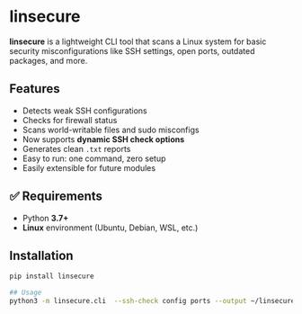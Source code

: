 # linsecure

**linsecure** is a lightweight CLI tool that scans a Linux system for basic security misconfigurations like SSH settings, open ports, outdated packages, and more.


## Features
- Detects weak SSH configurations
- Checks for firewall status
- Scans world-writable files and sudo misconfigs
- Now supports **dynamic SSH check options**
- Generates clean `.txt` reports
- Easy to run: one command, zero setup
- Easily extensible for future modules

## ✅ Requirements

- Python **3.7+**
- **Linux** environment (Ubuntu, Debian, WSL, etc.)
## Installation

```bash
pip install linsecure

## Usage
python3 -m linsecure.cli  --ssh-check config ports --output ~/linsecure_report.txt






